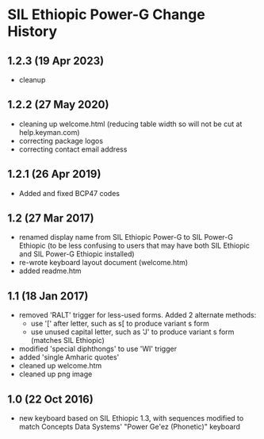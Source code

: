 SIL Ethiopic Power-G Change History
===================================

1.2.3 (19 Apr 2023)
-------------------
* cleanup

1.2.2 (27 May 2020)
-------------------
* cleaning up welcome.html (reducing table width so will not be cut at help.keyman.com)
* correcting package logos
* correcting contact email address

1.2.1 (26 Apr 2019)
-----------------
* Added and fixed BCP47 codes

1.2 (27 Mar 2017)
-----------------

* renamed display name from SIL Ethiopic Power-G to SIL Power-G Ethiopic (to be less confusing to users that may have both SIL Ethiopic and SIL Power-G Ethiopic installed)
* re-wrote keyboard layout document (welcome.htm)
* added readme.htm

1.1 (18 Jan 2017)
-----------------

* removed 'RALT' trigger for less-used forms.  Added 2 alternate methods:
	* use '[' after letter, such as s[ to produce variant s form
	* use unused capital letter, such as 'J' to produce variant s form (matches SIL Ethiopic)
* modified 'special diphthongs' to use 'WI' trigger
* added 'single Amharic quotes'
* cleaned up welcome.htm
* cleaned up png image

1.0 (22 Oct 2016)
-----------------

* new keyboard based on SIL Ethiopic 1.3, with sequences modified to match
  Concepts Data Systems' "Power Ge'ez (Phonetic)" keyboard
